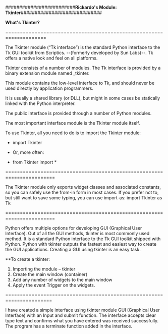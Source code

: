 #########################**Rickardo's Module: Tkinter**#############################

**What's Tkinter?**

====================================================================

The Tkinter module (“Tk interface”) is the standard Python interface to the Tk GUI toolkit from Scriptics.
--(formerly developed by Sun Labs)--. Tk offers a native look and feel on all platforms.

Tkinter consists of a number of modules. The Tk interface is provided by a binary extension module named _tkinter.

This module contains the low-level interface to Tk, and should never be used directly by application programmers.

It is usually a shared library (or DLL), but might in some cases be statically linked with the Python interpreter.

The public interface is provided through a number of Python modules.

The most important interface module is the Tkinter module itself.

To use Tkinter, all you need to do is to import the Tkinter module:

* import Tkinter

* Or, more often:

* from Tkinter import *

=======================================================================

The Tkinter module only exports widget classes and associated constants, so you can safely use the from-in form in most cases.
If you prefer not to, but still want to save some typing, you can use import-as:
import Tkinter as Tk

=======================================================================

Python offers multiple options for developing GUI (Graphical User Interface).
Out of all the GUI methods, tkinter is most commonly used method.
It is a standard Python interface to the Tk GUI toolkit shipped with Python.
Python with tkinter outputs the fastest and easiest way to create the GUI applications.
Creating a GUI using tkinter is an easy task.

**To create a tkinter:
1. Importing the module – tkinter
2. Create the main window (container)
3. Add any number of widgets to the main window
4. Apply the event Trigger on the widgets.

======================================================================

I have created a simple interface using tkinter module GUI (Graphical User Interface) with an Input and submit function.
The interface accepts clear type text and confirms what you have entered was received successfully.
The program has a terminate function added in the interface.
